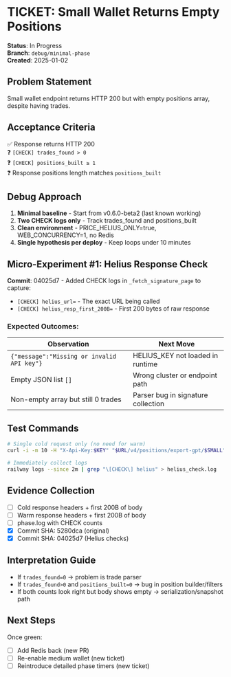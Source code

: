 # TICKET: Small Wallet Returns Empty Positions

**Status**: In Progress  
**Branch**: `debug/minimal-phase`  
**Created**: 2025-01-02  

## Problem Statement
Small wallet endpoint returns HTTP 200 but with empty positions array, despite having trades.

## Acceptance Criteria
✅ Response returns HTTP 200  
❓ `[CHECK] trades_found > 0`  
❓ `[CHECK] positions_built ≥ 1`  
❓ Response positions length matches `positions_built`  

## Debug Approach
1. **Minimal baseline** - Start from v0.6.0-beta2 (last known working)
2. **Two CHECK logs only** - Track trades_found and positions_built
3. **Clean environment** - PRICE_HELIUS_ONLY=true, WEB_CONCURRENCY=1, no Redis
4. **Single hypothesis per deploy** - Keep loops under 10 minutes

## Micro-Experiment #1: Helius Response Check
**Commit**: 04025d7 - Added CHECK logs in `_fetch_signature_page` to capture:
- `[CHECK] helius_url=` - The exact URL being called
- `[CHECK] helius_resp_first_200B=` - First 200 bytes of raw response

### Expected Outcomes:
| Observation | Next Move |
|------------|-----------|
| `{"message":"Missing or invalid API key"}` | HELIUS_KEY not loaded in runtime |
| Empty JSON list `[]` | Wrong cluster or endpoint path |
| Non-empty array but still 0 trades | Parser bug in signature collection |

## Test Commands
```bash
# Single cold request only (no need for warm)
curl -i -m 10 -H "X-Api-Key:$KEY" "$URL/v4/positions/export-gpt/$SMALL"

# Immediately collect logs
railway logs --since 2m | grep "\[CHECK\] helius" > helius_check.log
```

## Evidence Collection
- [ ] Cold response headers + first 200B of body
- [ ] Warm response headers + first 200B of body  
- [ ] phase.log with CHECK counts
- [x] Commit SHA: 5280dca (original)
- [x] Commit SHA: 04025d7 (Helius checks)

## Interpretation Guide
- If `trades_found=0` → problem is trade parser
- If `trades_found>0` and `positions_built=0` → bug in position builder/filters
- If both counts look right but body shows empty → serialization/snapshot path

## Next Steps
Once green:
- [ ] Add Redis back (new PR)
- [ ] Re-enable medium wallet (new ticket)
- [ ] Reintroduce detailed phase timers (new ticket) 